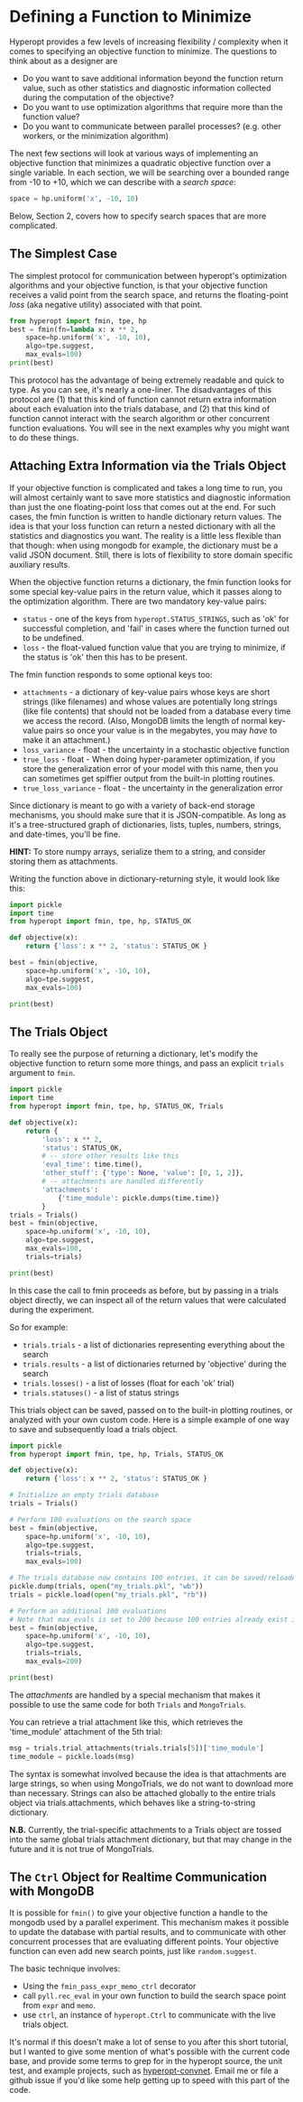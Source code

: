 # Defining a Function to Minimize

Hyperopt provides a few levels of increasing flexibility / complexity when it comes to specifying an objective function to minimize.
The questions to think about as a designer are

* Do you want to save additional information beyond the function return value, such as other statistics and diagnostic information collected during the computation of the objective?
* Do you want to use optimization algorithms that require more than the function value?
* Do you want to communicate between parallel processes? (e.g. other workers, or the minimization algorithm)

The next few sections will look at various ways of implementing an objective
function that minimizes a quadratic objective function over a single variable.
In each section, we will be searching over a bounded range from -10 to +10,
which we can describe with a *search space*:

```python
space = hp.uniform('x', -10, 10)
```

Below, Section 2, covers how to specify search spaces that are more complicated.

## The Simplest Case

The simplest protocol for communication between hyperopt's optimization
algorithms and your objective function, is that your objective function
receives a valid point from the search space, and returns the floating-point
*loss* (aka negative utility) associated with that point.

```python
from hyperopt import fmin, tpe, hp
best = fmin(fn=lambda x: x ** 2,
    space=hp.uniform('x', -10, 10),
    algo=tpe.suggest,
    max_evals=100)
print(best)
```

This protocol has the advantage of being extremely readable and quick to
type. As you can see, it's nearly a one-liner.
The disadvantages of this protocol are
(1) that this kind of function cannot return extra information about each evaluation into the trials database,
and
(2) that this kind of function cannot interact with the search algorithm or other concurrent function evaluations.
You will see in the next examples why you might want to do these things.

## Attaching Extra Information via the Trials Object

If your objective function is complicated and takes a long time to run, you will almost certainly want to save more statistics
and diagnostic information than just the one floating-point loss that comes out at the end.
For such cases, the fmin function is written to handle dictionary return values.
The idea is that your loss function can return a nested dictionary with all the statistics and diagnostics you want.
The reality is a little less flexible than that though: when using mongodb for example,
the dictionary must be a valid JSON document.
Still, there is lots of flexibility to store domain specific auxiliary results.

When the objective function returns a dictionary, the fmin function looks for some special key-value pairs
in the return value, which it passes along to the optimization algorithm.
There are two mandatory key-value pairs:

* `status` - one of the keys from `hyperopt.STATUS_STRINGS`, such as 'ok' for
  successful completion, and 'fail' in cases where the function turned out to
  be undefined.
* `loss` - the float-valued function value that you are trying to minimize, if
  the status is 'ok' then this has to be present.

The fmin function responds to some optional keys too:

* `attachments` -  a dictionary of key-value pairs whose keys are short
  strings (like filenames) and whose values are potentially long strings (like
  file contents) that should not be loaded from a database every time we
  access the record. (Also, MongoDB limits the length of normal key-value
  pairs so once your value is in the megabytes, you may *have* to make it an
  attachment.)
* `loss_variance` - float - the uncertainty in a stochastic objective function
* `true_loss` - float -
  When doing hyper-parameter optimization, if you store the generalization error of your model with this name, then you can sometimes get spiffier output from the built-in plotting routines.
* `true_loss_variance` - float - the uncertainty in the generalization error

Since dictionary is meant to go with a variety of back-end storage
mechanisms, you should make sure that it is JSON-compatible.  As long as it's
a tree-structured graph of dictionaries, lists, tuples, numbers, strings, and
date-times, you'll be fine.

**HINT:** To store numpy arrays, serialize them to a string, and consider storing
them as attachments.

Writing the function above in dictionary-returning style, it
would look like this:

```python
import pickle
import time
from hyperopt import fmin, tpe, hp, STATUS_OK

def objective(x):
    return {'loss': x ** 2, 'status': STATUS_OK }

best = fmin(objective,
    space=hp.uniform('x', -10, 10),
    algo=tpe.suggest,
    max_evals=100)

print(best)
```

## The Trials Object

To really see the purpose of returning a dictionary,
let's modify the objective function to return some more things,
and pass an explicit `trials` argument to `fmin`.

```python
import pickle
import time
from hyperopt import fmin, tpe, hp, STATUS_OK, Trials

def objective(x):
    return {
        'loss': x ** 2,
        'status': STATUS_OK,
        # -- store other results like this
        'eval_time': time.time(),
        'other_stuff': {'type': None, 'value': [0, 1, 2]},
        # -- attachments are handled differently
        'attachments':
            {'time_module': pickle.dumps(time.time)}
        }
trials = Trials()
best = fmin(objective,
    space=hp.uniform('x', -10, 10),
    algo=tpe.suggest,
    max_evals=100,
    trials=trials)

print(best)
```

In this case the call to fmin proceeds as before, but by passing in a trials object directly,
we can inspect all of the return values that were calculated during the experiment.

So for example:

* `trials.trials` - a list of dictionaries representing everything about the search
* `trials.results` - a list of dictionaries returned by 'objective' during the search
* `trials.losses()` - a list of losses (float for each 'ok' trial)
* `trials.statuses()` - a list of status strings

This trials object can be saved, passed on to the built-in plotting routines,
or analyzed with your own custom code.
Here is a simple example of one way to save and subsequently load a trials object.

```python
import pickle
from hyperopt import fmin, tpe, hp, Trials, STATUS_OK

def objective(x):
    return {'loss': x ** 2, 'status': STATUS_OK }

# Initialize an empty trials database
trials = Trials()

# Perform 100 evaluations on the search space
best = fmin(objective,
    space=hp.uniform('x', -10, 10),
    algo=tpe.suggest,
    trials=trials,
    max_evals=100)

# The trials database now contains 100 entries, it can be saved/reloaded with pickle or another method
pickle.dump(trials, open("my_trials.pkl", "wb"))
trials = pickle.load(open("my_trials.pkl", "rb"))

# Perform an additional 100 evaluations
# Note that max_evals is set to 200 because 100 entries already exist in the database
best = fmin(objective,
    space=hp.uniform('x', -10, 10),
    algo=tpe.suggest,
    trials=trials,
    max_evals=200)

print(best)
```

The *attachments* are handled by a special mechanism that makes it possible to use the same code
for both `Trials` and `MongoTrials`.

You can retrieve a trial attachment like this, which retrieves the 'time_module' attachment of the 5th trial:

```python
msg = trials.trial_attachments(trials.trials[5])['time_module']
time_module = pickle.loads(msg)
```

The syntax is somewhat involved because the idea is that attachments are large strings,
so when using MongoTrials, we do not want to download more than necessary.
Strings can also be attached globally to the entire trials object via trials.attachments,
which behaves like a string-to-string dictionary.

**N.B.** Currently, the trial-specific attachments to a Trials object are tossed into the same global trials attachment dictionary, but that may change in the future and it is not true of MongoTrials.

## The `Ctrl` Object for Realtime Communication with MongoDB

It is possible for `fmin()` to give your objective function a handle to the mongodb used by a parallel experiment. This mechanism makes it possible to update the database with partial results, and to communicate with other concurrent processes that are evaluating different points.
Your objective function can even add new search points, just like `random.suggest`.

The basic technique involves:

* Using the `fmin_pass_expr_memo_ctrl` decorator
* call `pyll.rec_eval` in your own function to build the search space point
  from `expr` and `memo`.
* use `ctrl`, an instance of `hyperopt.Ctrl` to communicate with the live
  trials object.

It's normal if this doesn't make a lot of sense to you after this short tutorial,
but I wanted to give some mention of what's possible with the current code base,
and provide some terms to grep for in the hyperopt source, the unit test,
and example projects, such as [hyperopt-convnet](https://github.com/hyperopt/hyperopt-convnet).
Email me or file a github issue if you'd like some help getting up to speed with this part of the code.
